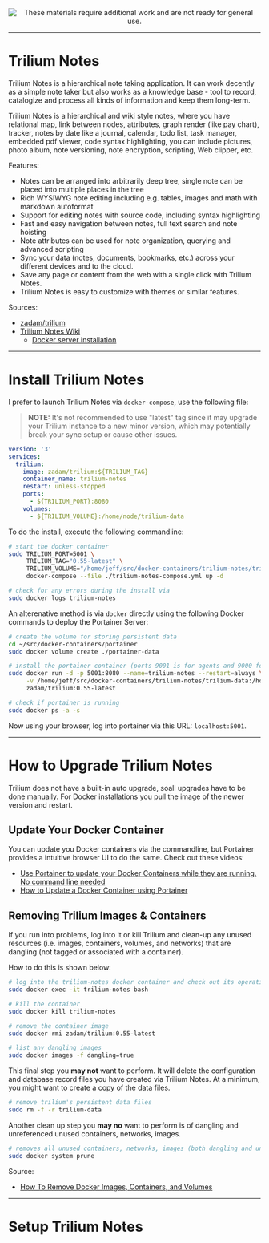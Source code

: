 <!--
Maintainer:   jeffskinnerbox@yahoo.com / www.jeffskinnerbox.me
Version:      0.0.0
-->


<div align="center">
<img src="http://www.foxbyrd.com/wp-content/uploads/2018/02/file-4.jpg" title="These materials require additional work and are not ready for general use." align="center">
</div>


----


# Trilium Notes
Trilium Notes is a hierarchical note taking application.
It can work decently as a simple note taker
but also works as a knowledge base - tool to record, catalogize and process
all kinds of information and keep them long-term.

Trilium Notes is a hierarchical and wiki style notes, where you have relational map,
link between nodes, attributes, graph render (like pay chart), tracker,
notes by date like a journal, calendar, todo list, task manager, embedded pdf viewer,
code syntax highlighting, you can include pictures, photo album, note versioning,
note encryption, scripting, Web clipper, etc.

Features:

* Notes can be arranged into arbitrarily deep tree, single note can be placed into multiple places in the tree
* Rich WYSIWYG note editing including e.g. tables, images and math with markdown autoformat
* Support for editing notes with source code, including syntax highlighting
* Fast and easy navigation between notes, full text search and note hoisting
* Note attributes can be used for note organization, querying and advanced scripting
* Sync your data (notes, documents, bookmarks, etc.) across your different devices and to the cloud.
* Save any page or content from the web with a single click with Trilium Notes.
* Trilium Notes is easy to customize with themes or similar features.

Sources:

* [zadam/trilium](https://hub.docker.com/r/zadam/trilium)
* [Trilium Notes Wiki](https://github.com/zadam/trilium/wiki)
    * [Docker server installation](https://github.com/zadam/trilium/wiki/Docker-server-installation)


------


# Install Trilium Notes
I prefer to launch Trilium Notes via `docker-compose`, use the following file:

>**NOTE:** It's not recommended to use "latest" tag since it may upgrade your Trilium instance
>to a new minor version, which may potentially break your sync setup or cause other issues.

```yaml
version: '3'
services:
  trilium:
    image: zadam/trilium:${TRILIUM_TAG}
    container_name: trilium-notes
    restart: unless-stopped
    ports:
      - ${TRILIUM_PORT}:8080
    volumes:
      - ${TRILIUM_VOLUME}:/home/node/trilium-data
```

To do the install, execute the following commandline:

```bash
# start the docker container
sudo TRILIUM_PORT=5001 \
     TRILIUM_TAG="0.55-latest" \
     TRILIUM_VOLUME="/home/jeff/src/docker-containers/trilium-notes/trilium-data" \
     docker-compose --file ./trilium-notes-compose.yml up -d

# check for any errors during the install via
sudo docker logs trilium-notes
```

An alterenative method is via `docker` directly
using the following Docker commands to deploy the Portainer Server:

```bash
# create the volume for storing persistent data
cd ~/src/docker-containers/portainer
sudo docker volume create ./portainer-data

# install the portainer container (ports 9001 is for agents and 9000 for web ui)
sudo docker run -d -p 5001:8080 --name=trilium-notes --restart=always \
     -v /home/jeff/src/docker-containers/trilium-notes/trilium-data:/home/node/trilium-data \
     zadam/trilium:0.55-latest

# check if portainer is running
sudo docker ps -a -s
```

Now using your browser, log into portainer via this URL: `localhost:5001`.


-----

# How to Upgrade Trilium Notes
Trilium does not have a built-in auto upgrade,
soall upgrades have to be done manually.
For Docker installations you pull the image of the newer version and restart.

## Update Your Docker Container
You can update you Docker containers via the commandline,
but Portainer provides a intuitive browser UI to do the same.
Check out these videos:

* [Use Portainer to update your Docker Containers while they are running. No command line needed](https://www.youtube.com/watch?v=Eme2TlR7Z7E)
* [How to Update a Docker Container using Portainer](https://www.wundertech.net/how-to-update-a-docker-container-using-portainer/)

## Removing Trilium Images & Containers
If you run into problems, log into it or kill Trilium
and clean-up any unused resources
(i.e. images, containers, volumes, and networks)
that are dangling (not tagged or associated with a container).

How to do this is shown below:

```bash
# log into the trilium-notes docker container and check out its operational status
sudo docker exec -it trilium-notes bash

# kill the container
sudo docker kill trilium-notes

# remove the container image
sudo docker rmi zadam/trilium:0.55-latest

# list any dangling images
sudo docker images -f dangling=true
```

This final step you **may not** want to perform.
It will delete the configuration and database record files you have created via Trilium Notes.
At a minimum, you might want to create a copy of the data files.

```bash
# remove trilium's persistent data files
sudo rm -f -r trilium-data
```

Another clean up step you **may no** want to perform is of dangling and unreferenced
unused containers, networks, images.

```bash
# removes all unused containers, networks, images (both dangling and unreferenced), and optionally, volumes
sudo docker system prune
```

Source:

* [How To Remove Docker Images, Containers, and Volumes](https://www.digitalocean.com/community/tutorials/how-to-remove-docker-images-containers-and-volumes)


------


# Setup Trilium Notes

